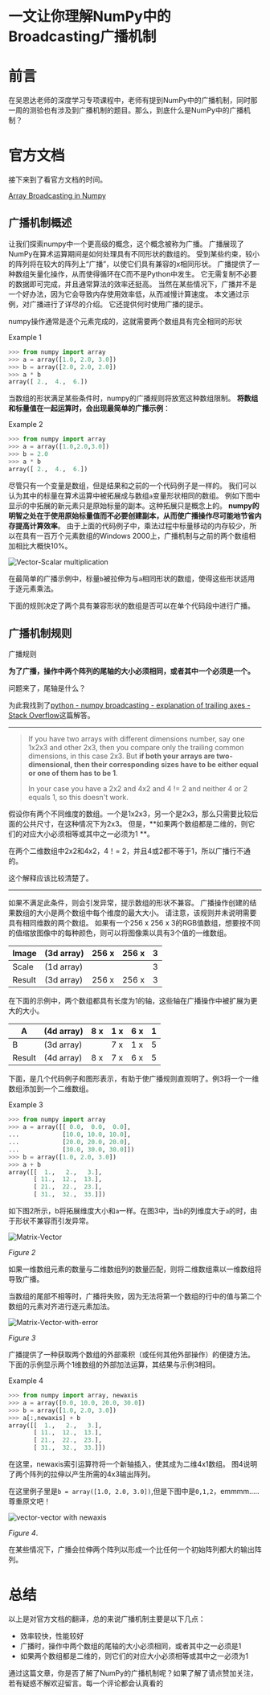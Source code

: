 # 一文让你理解NumPy中的Broadcasting广播机制

# 前言

在吴恩达老师的深度学习专项课程中，老师有提到NumPy中的广播机制，同时那一周的测验也有涉及到广播机制的题目。那么，到底什么是NumPy中的广播机制？

# 官方文档

接下来到了看官方文档的时间。

[Array Broadcasting in Numpy](https://numpy.org/devdocs/user/theory.broadcasting.html)

## 广播机制概述

让我们探索numpy中一个更高级的概念，这个概念被称为广播。 广播展现了NumPy在算术运算期间是如何处理具有不同形状的数组的。 受到某些约束，较小的阵列将在较大的阵列上“广播”，以使它们具有兼容的x相同形状。 广播提供了一种数组矢量化操作，从而使得循环在C而不是Python中发生。 它无需复制不必要的数据即可完成，并且通常算法的效率还挺高。 当然在某些情况下，广播并不是一个好办法，因为它会导致内存使用效率低，从而减慢计算速度。 本文通过示例，对广播进行了详尽的介绍。 它还提供何时使用广播的提示。 



numpy操作通常是逐个元素完成的，这就需要两个数组具有完全相同的形状

Example 1

```python
>>> from numpy import array
>>> a = array([1.0, 2.0, 3.0])
>>> b = array([2.0, 2.0, 2.0])
>>> a * b
array([ 2.,  4.,  6.])
```



当数组的形状满足某些条件时，numpy的广播规则将放宽这种数组限制。 **将数组和标量值在一起运算时，会出现最简单的广播示例**： 

Example 2

```python
>>> from numpy import array
>>> a = array([1.0,2.0,3.0])
>>> b = 2.0
>>> a * b
array([ 2.,  4.,  6.])
```

尽管只有一个变量是数组，但是结果和之前的一个代码例子是一样的。 我们可以认为其中的标量在算术运算中被拓展成与数组`a`变量形状相同的数组。 例如下图中显示的中拓展的新元素只是原始标量的副本。这种拓展只是概念上的。 **numpy的明智之处在于使用原始标量值而不必要创建副本，从而使广播操作尽可能地节省内存提高计算效率**。 由于上面的代码例子中，乘法过程中标量移动的内存较少，所以在具有一百万个元素数组的Windows 2000上，广播机制与之前的两个数组相加相比大概快10%。 

![Vector-Scalar multiplication](https://numpy.org/devdocs/_images/theory.broadcast_1.gif)



在最简单的广播示例中，标量`b`被拉伸为与`a`相同形状的数组，使得这些形状适用于逐元素乘法。 

下面的规则决定了两个具有兼容形状的数组是否可以在单个代码段中进行广播。  

## 广播机制规则

广播规则 

**为了广播，操作中两个阵列的尾轴的大小必须相同，或者其中一个必须是一个。**

问题来了，尾轴是什么？

为此我找到了[python - numpy broadcasting - explanation of trailing axes - Stack Overflow](https://stackoverflow.com/questions/65435712/numpy-broadcasting-explanation-of-trailing-axes)这篇解答。

---



> If you have two arrays with different dimensions number, say one 1x2x3 and other 2x3, then you compare only the trailing common dimensions, in this case 2x3. But **if both your arrays are two-dimensional, then their corresponding sizes have to be either equal or one of them has to be 1**.
>
> In your case you have a 2x2 and 4x2 and 4 != 2 and neither 4 or 2 equals 1, so this doesn't work.

假设你有两个不同维度的数组。一个是1x2x3，另一个是2x3，那么只需要比较后面的公共尺寸，在这种情况下为2x3。 但是，**如果两个数组都是二维的，则它们的对应大小必须相等或其中之一必须为1 **。 

在两个二维数组中2x2和4x2，4！= 2，并且4或2都不等于1，所以广播行不通的。

这个解释应该比较清楚了。



----

如果不满足此条件，则会引发异常，提示数组的形状不兼容。 广播操作创建的结果数组的大小是两个数组中每个维度的最大大小。 请注意，该规则并未说明需要具有相同维数的两个数组。 如果有一个256 x 256 x 3的RGB值数组，想要按不同的值缩放图像中的每种颜色，则可以将图像乘以具有3个值的一维数组。

| Image  | (3d array) | 256 x | 256 x | 3    |
| ------ | ---------- | ----- | ----- | ---- |
| Scale  | (1d array) |       |       | 3    |
| Result | (3d array) | 256 x | 256 x | 3    |

在下面的示例中，两个数组都具有长度为1的轴，这些轴在广播操作中被扩展为更大的大小。 

| A      | (4d array) | 8 x  | 1 x  | 6 x  | 1    |
| ------ | ---------- | ---- | ---- | ---- | ---- |
| B      | (3d array) |      | 7 x  | 1 x  | 5    |
| Result | (4d array) | 8 x  | 7 x  | 6 x  | 5    |

下面，是几个代码例子和图形表示，有助于使广播规则直观明了。例3将一个一维数组添加到一个二维数组。

Example 3

```python
>>> from numpy import array
>>> a = array([[ 0.0,  0.0,  0.0],
...            [10.0, 10.0, 10.0],
...            [20.0, 20.0, 20.0],
...            [30.0, 30.0, 30.0]])
>>> b = array([1.0, 2.0, 3.0])
>>> a + b
array([[  1.,   2.,   3.],
       [ 11.,  12.,  13.],
       [ 21.,  22.,  23.],
       [ 31.,  32.,  33.]])
```

如下图2所示，b将拓展维度大小和`a`一样。在图3中，当`b`的列维度大于`a`的时，由于形状不兼容而引发异常。

![Matrix-Vector](https://numpy.org/devdocs/_images/theory.broadcast_2.gif)

*Figure 2*

如果一维数组元素的数量与二维数组列的数量匹配，则将二维数组乘以一维数组将导致广播。 

当数组的尾部不相等时，广播将失败，因为无法将第一个数组的行中的值与第二个数组的元素对齐进行逐元素加法。

![Matrix-Vector-with-error](https://numpy.org/devdocs/_images/theory.broadcast_3.gif)

*Figure 3*

广播提供了一种获取两个数组的外部乘积（或任何其他外部操作）的便捷方法。 下面的示例显示两个1维数组的外部加法运算，其结果与示例3相同。 

Example 4

```python
>>> from numpy import array, newaxis
>>> a = array([0.0, 10.0, 20.0, 30.0])
>>> b = array([1.0, 2.0, 3.0])
>>> a[:,newaxis] + b
array([[  1.,   2.,   3.],
       [ 11.,  12.,  13.],
       [ 21.,  22.,  23.],
       [ 31.,  32.,  33.]])
```

在这里，newaxis索引运算符将一个新轴插入，使其成为二维4x1数组。 图4说明了两个阵列的拉伸以产生所需的4x3输出阵列。 

在这里例子里是`b = array([1.0, 2.0, 3.0])`,但是下图中是`0,1,2`，emmmm.....尊重原文吧！

![vector-vector with newaxis](https://numpy.org/devdocs/_images/theory.broadcast_4.gif)

*Figure 4*.

在某些情况下，广播会拉伸两个阵列以形成一个比任何一个初始阵列都大的输出阵列。



# 总结

以上是对官方文档的翻译，总的来说广播机制主要是以下几点：

- 效率较快，性能较好
- 广播时，操作中两个数组的尾轴的大小必须相同，或者其中之一必须是1
- 如果两个数组都是二维的，则它们的对应大小必须相等或其中之一必须为1

通过这篇文章，你是否了解了NumPy的广播机制呢？如果了解了请点赞加关注，若有疑惑不解欢迎留言。每一个评论都会认真看的